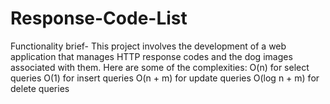 # Response-Code-List
Functionality brief- This project involves the development of a web application that manages HTTP response codes and the dog images associated with them. Here are some of the complexities:  O(n) for select queries  O(1) for insert queries  O(n + m) for update queries  O(log n + m) for delete queries 
